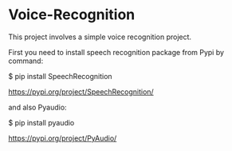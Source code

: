 # Voice-Recognition
This project involves a simple voice recognition project.

First you need to install speech recognition package from Pypi by command:

$ pip install SpeechRecognition

https://pypi.org/project/SpeechRecognition/

and also Pyaudio:

$ pip install pyaudio

https://pypi.org/project/PyAudio/
